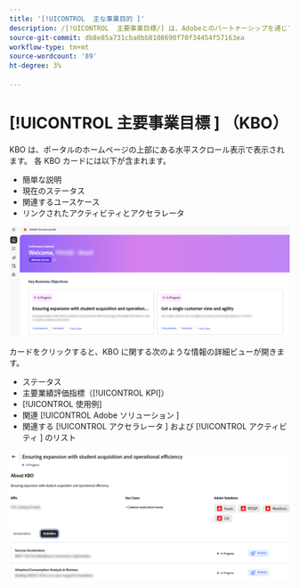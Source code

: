 ```yaml
---
title: '[!UICONTROL  主な事業目的 ]'
description: /[!UICONTROL  主要事業目標/] は、Adobeとのパートナーシップを通じてお客様が達成することを目指す高レベルの目標です。
source-git-commit: db8e85a731cba0bb8108690f70f34454f57163ea
workflow-type: tm+mt
source-wordcount: '89'
ht-degree: 3%

---
```



# [!UICONTROL  主要事業目標 ] （KBO）

KBO は、ポータルのホームページの上部にある水平スクロール表示で表示されます。 各 KBO カードには以下が含まれます。

* 簡単な説明
* 現在のステータス
* 関連するユースケース
* リンクされたアクティビティとアクセラレータ

![kbo-home-page](/help/adobe-success-portal/assets/kbo-home-page.png)

カードをクリックすると、KBO に関する次のような情報の詳細ビューが開きます。

* ステータス
* 主要業績評価指標（[!UICONTROL KPI]）
* [!UICONTROL 使用例]
* 関連 [!UICONTROL Adobe ソリューション ]
* 関連する [!UICONTROL  アクセラレータ ] および [!UICONTROL  アクティビティ ] のリスト

![about-kbo-example](/help/adobe-success-portal/assets/about-kbo-example.png)


